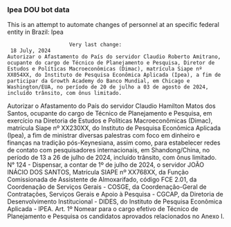  ### Ipea DOU bot data
 This is an attempt to automate changes of personnel at an specific federal entity in Brazil: Ipea
 
                        Very last change: 
 	 18 July, 2024
	Autorizar o Afastamento do País do servidor Claudio Roberto Amitrano, ocupante do cargo de Técnico de Planejamento e Pesquisa, Diretor de Estudos e Políticas Macroeconômicas (Dimac), matrícula Siape nº XX054XX, do Instituto de Pesquisa Econômica Aplicada (Ipea), a fim de participar da Growth Academy do Banco Mundial, em Chicago e Washington/EUA, no período de 20 de julho a 03 de agosto de 2024, incluído trânsito, com ônus limitado.
Autorizar o Afastamento do País do servidor Claudio Hamilton Matos dos Santos, ocupante do cargo de Técnico de Planejamento e Pesquisa, em exercício na Diretoria de Estudos e Políticas Macroeconômicas (Dimac), matrícula Siape nº XX230XX, do Instituto de Pesquisa Econômica Aplicada (Ipea), a fim de ministrar diversas palestras com foco em dinheiro e finanças na tradição pós-Keynesiana, assim como, para estabelecer redes de contato com pesquisadores internacionais, em Shandong/China, no período de 13 a 26 de julho de 2024, incluído trânsito, com ônus limitado.
N° 124 - Dispensar, a contar de 1º de julho de 2024, o servidor JOÃO INÁCIO DOS SANTOS, Matrícula SIAPE nº XX768XX, da Função Comissionada de Assistente de Almoxarifado, código FCE 2.01, da Coordenação de Serviços Gerais - COSGE, da Coordenação-Geral de Contratações, Serviços Gerais e Apoio à Pesquisa - CGCAP, da Diretoria de Desenvolvimento Institucional - DIDES, do Instituto de Pesquisa Econômica Aplicada - IPEA.
Art. 1º Nomear para o cargo efetivo de Técnico de Planejamento e Pesquisa os candidatos aprovados relacionados no Anexo I.
